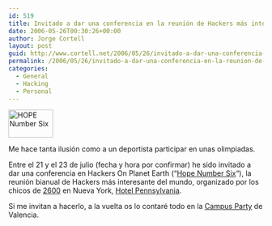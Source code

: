 ```yaml
---
id: 519
title: Invitado a dar una conferencia en la reunión de Hackers más interesante del mundo
date: 2006-05-26T00:30:26+00:00
author: Jorge Cortell
layout: post
guid: http://www.cortell.net/2006/05/26/invitado-a-dar-una-conferencia-en-la-reunion-de-hackers-mas-interesante-del-mundo/
permalink: /2006/05/26/invitado-a-dar-una-conferencia-en-la-reunion-de-hackers-mas-interesante-del-mundo/
categories:
  - General
  - Hacking
  - Personal
---
```

[<img width="88" height="55" border="0" alt="HOPE Number Six" src="http://www.hopenumbersix.net/media/hope_button.gif" />](http://www.hopenumbersix.net "HOPE Number Six")

Me hace tanta ilusión como a un deportista participar en unas olimpiadas.

Entre el 21 y el 23 de julio (fecha y hora por confirmar) he sido invitado a dar una conferencia en Hackers On Planet Earth (&#8220;[Hope Number Six](http://www.hopenumbersix.net/)&#8220;), la reunión bianual de Hackers más interesante del mundo, organizado por los chicos de <a target="_blank" title="2600" href="http://www.2600.com/">2600</a> en Nueva York, <a target="_blank" title="Hotel Pennsylvania" href="http://www.hotelpenn.com/">Hotel Pennsylvania</a>.

Si me invitan a hacerlo, a la vuelta os lo contaré todo en la <a title="Campus Party" target="_blank" href="http://www.campus-party.org/">Campus Party</a> de Valencia.